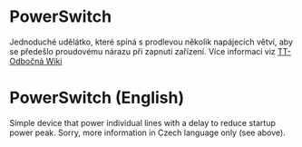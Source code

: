 # PowerSwitch
Jednoduché udělátko, které spíná s prodlevou několik napájecích větví, aby se předešlo proudovému nárazu při zapnutí zařízení. Více informací viz [TT-Odbočná Wiki](http://cs.ttodbocna.wikia.com/wiki/PowerSwitch)

# PowerSwitch (English)
Simple device that power individual lines with a delay to reduce startup power peak. Sorry, more information in Czech language only (see above).

